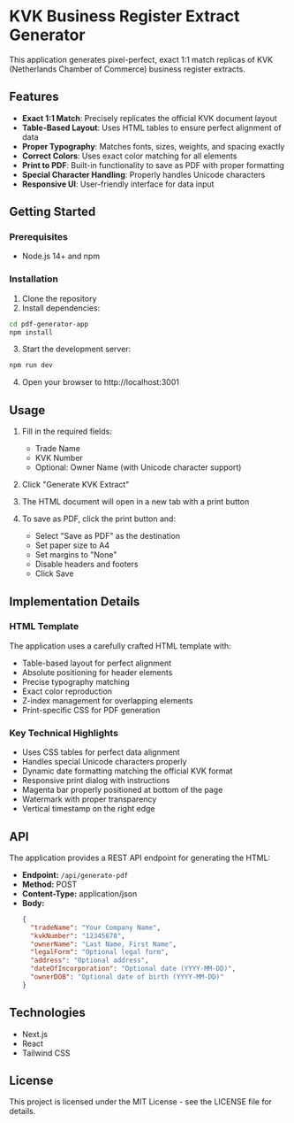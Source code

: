 # KVK Business Register Extract Generator

This application generates pixel-perfect, exact 1:1 match replicas of KVK (Netherlands Chamber of Commerce) business register extracts.

## Features

- **Exact 1:1 Match**: Precisely replicates the official KVK document layout
- **Table-Based Layout**: Uses HTML tables to ensure perfect alignment of data
- **Proper Typography**: Matches fonts, sizes, weights, and spacing exactly
- **Correct Colors**: Uses exact color matching for all elements
- **Print to PDF**: Built-in functionality to save as PDF with proper formatting
- **Special Character Handling**: Properly handles Unicode characters
- **Responsive UI**: User-friendly interface for data input

## Getting Started

### Prerequisites

- Node.js 14+ and npm

### Installation

1. Clone the repository
2. Install dependencies:

```bash
cd pdf-generator-app
npm install
```

3. Start the development server:

```bash
npm run dev
```

4. Open your browser to http://localhost:3001

## Usage

1. Fill in the required fields:
   - Trade Name
   - KVK Number
   - Optional: Owner Name (with Unicode character support)

2. Click "Generate KVK Extract"

3. The HTML document will open in a new tab with a print button

4. To save as PDF, click the print button and:
   - Select "Save as PDF" as the destination
   - Set paper size to A4
   - Set margins to "None"
   - Disable headers and footers
   - Click Save

## Implementation Details

### HTML Template

The application uses a carefully crafted HTML template with:

- Table-based layout for perfect alignment
- Absolute positioning for header elements
- Precise typography matching
- Exact color reproduction
- Z-index management for overlapping elements
- Print-specific CSS for PDF generation

### Key Technical Highlights

- Uses CSS tables for perfect data alignment
- Handles special Unicode characters properly
- Dynamic date formatting matching the official KVK format
- Responsive print dialog with instructions
- Magenta bar properly positioned at bottom of the page
- Watermark with proper transparency
- Vertical timestamp on the right edge

## API

The application provides a REST API endpoint for generating the HTML:

- **Endpoint:** `/api/generate-pdf`
- **Method:** POST
- **Content-Type:** application/json
- **Body:**
  ```json
  {
    "tradeName": "Your Company Name",
    "kvkNumber": "12345678",
    "ownerName": "Last Name, First Name",
    "legalForm": "Optional legal form",
    "address": "Optional address",
    "dateOfIncorporation": "Optional date (YYYY-MM-DD)",
    "ownerDOB": "Optional date of birth (YYYY-MM-DD)"
  }
  ```

## Technologies

- Next.js
- React
- Tailwind CSS

## License

This project is licensed under the MIT License - see the LICENSE file for details.
